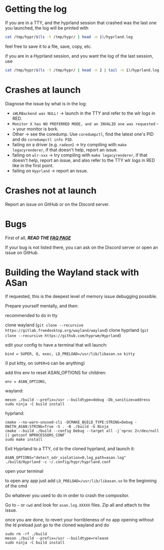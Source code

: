 # Getting the log

If you are in a TTY, and the hyprland session that crashed was the last one you
launched, the log will be printed with

```sh
cat /tmp/hypr/$(ls -t /tmp/hypr/ | head -n 1)/hyprland.log
```

feel free to save it to a file, save, copy, etc.

if you are in a Hyprland session, and you want the log of the last session, use

```sh
cat /tmp/hypr/$(ls -t /tmp/hypr/ | head -n 2 | tail -n 1)/hyprland.log
```

# Crashes at launch

Diagnose the issue by what is in the log:

- `sWLRBackend was NULL!` -> launch in the TTY and refer to the wlr logs in RED.
- `Monitor X has NO PREFERRED MODE, and an INVALID one was requested` -> your
  monitor is bork.
- Other -> see the coredump. Use `coredumpctl`, find the latest one's PID and do
  `coredumpctl info PID`.
- failing on a driver (e.g. `radeon`) -> try compiling with
  `make legacyrenderer`, if that doesn't help, report an issue.
- failing on `wlr-xxx` -> try compiling with `make legacyrenderer`, if that
  doesn't help, report an issue, and also refer to the TTY wlr logs in RED like
  in the first point.
- failing on `Hyprland` -> report an issue.

# Crashes not at launch

Report an issue on GitHub or on the Discord server.

# Bugs

First of all, **_READ THE [FAQ PAGE](../FAQ)_**

If your bug is not listed there, you can ask on the Discord server or open an
issue on GitHub.

# Building the Wayland stack with ASan

If requested, this is the deepest level of memory issue debugging possible.

Prepare yourself mentally, and then:

recommended to do in tty

clone wayland (`git clone --recursive https://gitlab.freedesktop.org/wayland/wayland`)
clone hyprland (`git clone --recursive https://github.com/hyprwm/Hyprland`)

edit your config to have a terminal that will launch:
```
bind = SUPER, Q, exec, LD_PRELOAD=/usr/lib/libasan.so kitty
```
(I put kitty, on `SUPER+Q` can be anything)

add this env to reset ASAN_OPTIONS for children:
```
env = ASAN_OPTIONS,
```

wayland:
```
meson ./build --prefix=/usr --buildtype=debug -Db_sanitize=address
sudo ninja -C build install
```

hyprland:
```
cmake --no-warn-unused-cli -DCMAKE_BUILD_TYPE:STRING=Debug -DWITH_ASAN:STRING=True -S . -B ./build -G Ninja
cmake --build ./build --config Debug --target all -j`nproc 2>/dev/null || getconf NPROCESSORS_CONF`
sudo make install
```

Exit Hyprland to a TTY, cd to the cloned hyprland, and launch it:
```
ASAN_OPTIONS="detect_odr_violation=0,log_path=asan.log" ./build/Hyprland -c ~/.config/hypr/hyprland.conf
```

open your terminal

to open any app just add `LD_PRELOAD=/usr/lib/libasan.so` to the beginning of the cmd

Do whatever you used to do in order to crash the compositor.

Go to `~` or `cwd` and look for `asan.log.XXXXX` files. Zip all and attach to the issue.

once you are done, to revert your horribleness of no app opening without the ld preload just go to the cloned wayland and do
```
sudo rm -rf ./build
meson ./build --prefix=/usr --buildtype=release
sudo ninja -C build install
```
